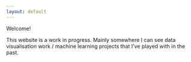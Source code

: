```yaml
---
layout: default
---
```


Welcome!

This website is a work in progress. Mainly somewhere I can see data visualisation work / machine learning projects that I've played with in the past.

